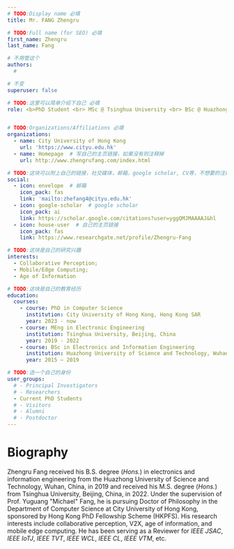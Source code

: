 ```yaml
---
# TODO:Display name 必填
title: Mr. FANG Zhengru  

# TODO:Full name (for SEO) 必填
first_name: Zhengru   
last_name: Fang

# 不用管这个
authors:
  # 

# 不变
superuser: false

# TODO:这里可以简单介绍下自己 必填
role: <b>PhD Student <br> MSc @ Tsinghua University <br> BSc @ Huazhong University of Science and Technology</b>


# TODO:Organizations/Affiliations 必填
organizations:
  - name: City University of Hong Kong 
    url: 'https://www.cityu.edu.hk'
  - name: Homepage  # 写自己的主页链接，如果没有则注释掉
    url: http://www.zhengrufang.com/index.html

# TODO:这块可以附上自己的链接，社交媒体，邮箱，google scholar, CV等，不想要的注释掉即可
social:
  - icon: envelope  # 邮箱
    icon_pack: fas
    link: 'mailto:zhefang4@cityu.edu.hk'
  - icon: google-scholar  # google scholar
    icon_pack: ai
    link: https://scholar.google.com/citations?user=yggQMJMAAAAJ&hl
  - icon: house-user  # 自己的主页链接
    icon_pack: fas
    link: https://www.researchgate.net/profile/Zhengru-Fang

# TODO:这块是自己的研究兴趣
interests:
  - Collaborative Perception; 
  - Mobile/Edge Computing; 
  - Age of Information

# TODO:这块是自己的教育经历
education:
  courses:
    - course: PhD in Computer Science
      institution: City University of Hong Kong, Hong Kong SAR
      year: 2023 - now
    - course: MEng in Electronic Engineering
      institution: Tsinghua University, Beijing, China
      year: 2019 - 2022
    - course: BSc in Electronics and Information Engineering
      institution: Huazhong University of Science and Technology, Wuhan, China
      year: 2015 – 2019

# TODO:选一个自己的身份
user_groups:
  # - Principal Investigators
  # - Researchers
  - Current PhD Students
  # - Visitors
  # - Alumni
  # - Postdoctor
---
```

<!-- TODO:写自己的Biography -->
# Biography

Zhengru Fang received his B.S. degree (*Hons.*) in electronics and information engineering from the Huazhong University of Science and Technology, Wuhan, China, in 2019 and received his M.S. degree (*Hons.*) from Tsinghua University, Beijing, China, in 2022. Under the supervision of Prof. Yuguang "Michael" Fang, he is pursuing Doctor of Philosophy in the Department of Computer Science at City University of Hong Kong, sponsored by Hong Kong PhD Fellowship Scheme (HKPFS). His research interests include collaborative perception, V2X, age of information, and mobile edge computing. He has been serving as a Reviewer for *IEEE JSAC*, *IEEE IoTJ*, *IEEE TVT*, *IEEE WCL*, *IEEE CL*, *IEEE VTM*, etc.

